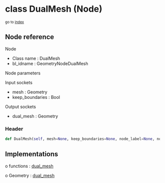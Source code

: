 # class DualMesh (Node)

<sub>go to [index](/docs/index.md)</sub>

## Node reference

Node
 - Class name : DualMesh
 - bl_idname : GeometryNodeDualMesh

Node parameters

Input sockets
 - mesh : Geometry
 - keep_boundaries : Bool

Output sockets
 - dual_mesh : Geometry

### Header

``` python
def DualMesh(self, mesh=None, keep_boundaries=None, node_label=None, node_color=None):
```

## Implementations

o functions : [dual_mesh](/docs/GeoNodes_classes/GLOBAL.md#dual_mesh)

o Geometry : [dual_mesh](/docs/GeoNodes_classes/Geometry.md#dual_mesh)


